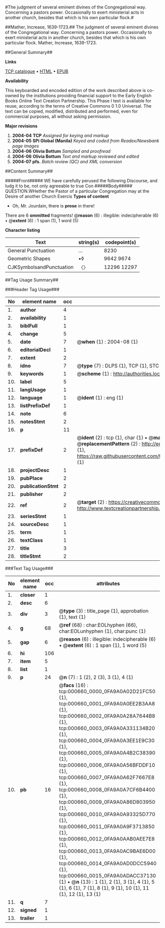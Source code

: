 #The judgment of several eminent divines of the Congregational way. Concerning a pastors power. Occasionally to exert ministerial acts in another church, besides that which is his own particular flock.#

##Mather, Increase, 1639-1723.##
The judgment of several eminent divines of the Congregational way. Concerning a pastors power. Occasionally to exert ministerial acts in another church, besides that which is his own particular flock.
Mather, Increase, 1639-1723.

##General Summary##

**Links**

[TCP catalogue](http://www.ota.ox.ac.uk/tcp/)  • 
[HTML](http://tei.it.ox.ac.uk/tcp/Texts-HTML/free/N00/N00533.html)  • 
[EPUB](http://tei.it.ox.ac.uk/tcp/Texts-EPUB/free/N00/N00533.epub)

**Availability**

This keyboarded and encoded edition of the
	       work described above is co-owned by the institutions
	       providing financial support to the Early English Books
	       Online Text Creation Partnership. This Phase I text is
	       available for reuse, according to the terms of Creative
	       Commons 0 1.0 Universal. The text can be copied,
	       modified, distributed and performed, even for
	       commercial purposes, all without asking permission.

**Major revisions**

1. __2004-04__ __TCP__ *Assigned for keying and markup*
1. __2004-05__ __SPi Global (Manila)__ *Keyed and coded from Readex/Newsbank page images*
1. __2004-06__ __Olivia Bottum__ *Sampled and proofread*
1. __2004-06__ __Olivia Bottum__ *Text and markup reviewed and edited*
1. __2004-07__ __pfs.__ *Batch review (QC) and XML conversion*

##Content Summary##

#####Front#####
WE have carefully perused the following Discourse, and Iudg it to be, not only agreeable to true Con
#####Body#####
QUESTION.WHether the Pastor of a particular Congregation may at the Desire of another Church Exercis
**Types of content**

  * Oh, Mr. Jourdain, there is **prose** in there!

There are 6 **ommitted** fragments! 
 @__reason__ (6) : illegible: indecipherable (6)  •  @__extent__ (6) : 1 span (1), 1 word (5)

**Character listing**


|Text|string(s)|codepoint(s)|
|---|---|---|
|General Punctuation|…|8230|
|Geometric Shapes|▪◊|9642 9674|
|CJKSymbolsandPunctuation|〈〉|12296 12297|

##Tag Usage Summary##

###Header Tag Usage###

|No|element name|occ|attributes|
|---|---|---|---|
|1.|__author__|4||
|2.|__availability__|1||
|3.|__biblFull__|1||
|4.|__change__|5||
|5.|__date__|7| @__when__ (1) : 2004-08 (1)|
|6.|__editorialDecl__|1||
|7.|__extent__|2||
|8.|__idno__|7| @__type__ (7) : DLPS (1), TCP (1), STC (2), NOTIS (1), IMAGE-SET (1), EVANS-CITATION (1)|
|9.|__keywords__|1| @__scheme__ (1) : http://authorities.loc.gov/ (1)|
|10.|__label__|5||
|11.|__langUsage__|1||
|12.|__language__|1| @__ident__ (1) : eng (1)|
|13.|__listPrefixDef__|1||
|14.|__note__|6||
|15.|__notesStmt__|2||
|16.|__p__|11||
|17.|__prefixDef__|2| @__ident__ (2) : tcp (1), char (1)  •  @__matchPattern__ (2) : ([0-9\-]+):([0-9IVX]+) (1), (.+) (1)  •  @__replacementPattern__ (2) : http://eebo.chadwyck.com/downloadtiff?vid=$1&page=$2 (1), https://raw.githubusercontent.com/textcreationpartnership/Texts/master/tcpchars.xml#$1 (1)|
|18.|__projectDesc__|1||
|19.|__pubPlace__|2||
|20.|__publicationStmt__|2||
|21.|__publisher__|2||
|22.|__ref__|2| @__target__ (2) : https://creativecommons.org/publicdomain/zero/1.0/ (1), http://www.textcreationpartnership.org/docs/. (1)|
|23.|__seriesStmt__|1||
|24.|__sourceDesc__|1||
|25.|__term__|1||
|26.|__textClass__|1||
|27.|__title__|3||
|28.|__titleStmt__|2||


###Text Tag Usage###

|No|element name|occ|attributes|
|---|---|---|---|
|1.|__closer__|1||
|2.|__desc__|6||
|3.|__div__|3| @__type__ (3) : title_page (1), approbation (1), text (1)|
|4.|__g__|68| @__ref__ (68) : char:EOLhyphen (66), char:EOLunhyphen (1), char:punc (1)|
|5.|__gap__|6| @__reason__ (6) : illegible: indecipherable (6)  •  @__extent__ (6) : 1 span (1), 1 word (5)|
|6.|__hi__|106||
|7.|__item__|5||
|8.|__list__|1||
|9.|__p__|24| @__n__ (7) : 1 (2), 2 (3), 3 (1), 4 (1)|
|10.|__pb__|16| @__facs__ (16) : tcp:000660_0000_0FA9A0A02D21FC50 (1), tcp:000660_0001_0FA9A0A0EE2B3AA8 (1), tcp:000660_0002_0FA9A0A28A7644B8 (1), tcp:000660_0003_0FA9A0A331134B20 (1), tcp:000660_0004_0FA9A0A3EE1E9C30 (1), tcp:000660_0005_0FA9A0A4B2C38390 (1), tcp:000660_0006_0FA9A0A56BFDDF10 (1), tcp:000660_0007_0FA9A0A62F7667E8 (1), tcp:000660_0008_0FA9A0A7CF6B4400 (1), tcp:000660_0009_0FA9A0A86D803950 (1), tcp:000660_0010_0FA9A0A93325D770 (1), tcp:000660_0011_0FA9A0A9F3713850 (1), tcp:000660_0012_0FA9A0AAB0AEE7E8 (1), tcp:000660_0013_0FA9A0AC9BAE6D00 (1), tcp:000660_0014_0FA9A0AD0DCC5940 (1), tcp:000660_0015_0FA9A0ADACC37130 (1)  •  @__n__ (13) : 1 (1), 2 (1), 3 (1), 4 (1), 5 (1), 6 (1), 7 (1), 8 (1), 9 (1), 10 (1), 11 (1), 12 (1), 13 (1)|
|11.|__q__|7||
|12.|__signed__|1||
|13.|__trailer__|1||
